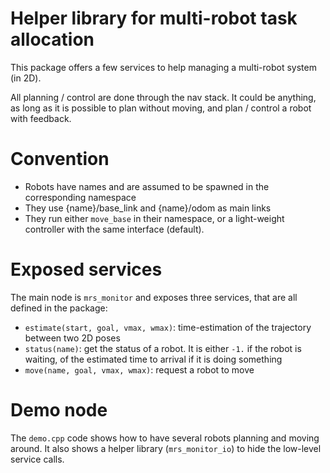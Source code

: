 # Helper library for multi-robot task allocation

This package offers a few services to help managing a multi-robot system (in 2D).

All planning / control are done through the nav stack. It could be anything, as long as it is possible to plan without moving, and plan / control a robot with feedback.

# Convention

* Robots have names and are assumed to be spawned in the corresponding namespace
* They use {name}/base_link and {name}/odom as main links
* They run either `move_base` in their namespace, or a light-weight controller with the same interface (default).

# Exposed services

The main node is `mrs_monitor` and exposes three services, that are all defined in the package:
* `estimate(start, goal, vmax, wmax)`: time-estimation of the trajectory between two 2D poses
* `status(name)`: get the status of a robot. It is either `-1.` if the robot is waiting, of the estimated time to arrival if it is doing something
* `move(name, goal, vmax, wmax)`: request a robot to move

# Demo node

The `demo.cpp` code shows how to have several robots planning and moving around. It also shows a helper library (`mrs_monitor_io`) to hide the low-level service calls.
